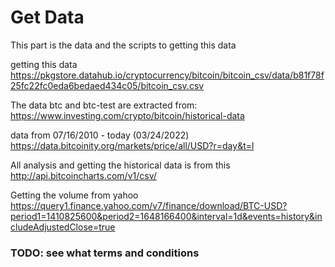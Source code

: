 # Get Data
This part is the data and the scripts to getting this data

getting this data
https://pkgstore.datahub.io/cryptocurrency/bitcoin/bitcoin_csv/data/b81f78f25fc22fc0eda6bedaed434c05/bitcoin_csv.csv

The data btc and btc-test are extracted from:
https://www.investing.com/crypto/bitcoin/historical-data

data from 07/16/2010 - today (03/24/2022)
https://data.bitcoinity.org/markets/price/all/USD?r=day&t=l

All analysis and getting the historical data is from this
http://api.bitcoincharts.com/v1/csv/

Getting the volume from yahoo
https://query1.finance.yahoo.com/v7/finance/download/BTC-USD?period1=1410825600&period2=1648166400&interval=1d&events=history&includeAdjustedClose=true

### TODO: see what terms and conditions
